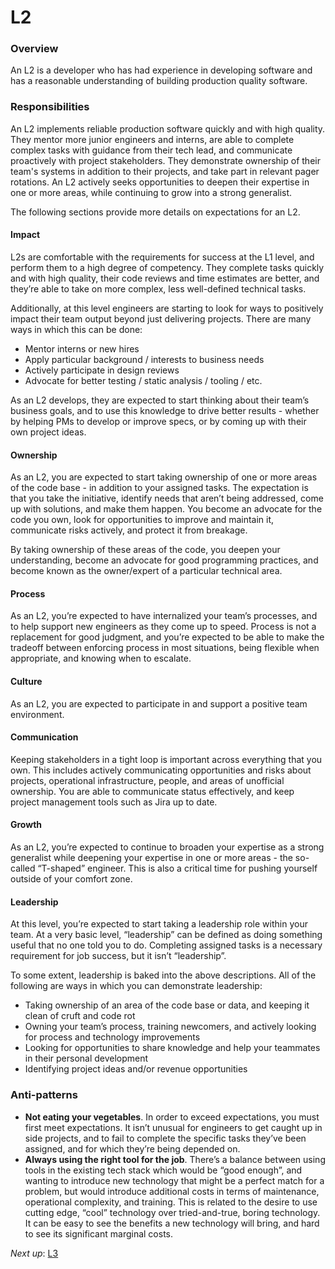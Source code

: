 # L2

### Overview

An L2 is a developer who has had experience in developing software and has a reasonable understanding of building production quality software.

### Responsibilities

An L2 implements reliable production software quickly and with high quality. They mentor more junior engineers and interns, are able to complete complex tasks with guidance from their tech lead, and communicate proactively with project stakeholders. They demonstrate ownership of their team's systems in addition to their projects, and take part in relevant pager rotations. An L2 actively seeks opportunities to deepen their expertise in one or more areas, while continuing to grow into a strong generalist.

The following sections provide more details on expectations for an L2.

#### Impact

L2s are comfortable with the requirements for success at the L1 level, and perform them to a high degree of competency. They complete tasks quickly and with high quality, their code reviews and time estimates are better, and they’re able to take on more complex, less well-defined technical tasks.

Additionally, at this level engineers are starting to look for ways to positively impact their team output beyond just delivering projects. There are many ways in which this can be done:

* Mentor interns or new hires
* Apply particular background / interests to business needs
* Actively participate in design reviews
* Advocate for better testing / static analysis / tooling / etc.

As an L2 develops, they are expected to start thinking about their team’s business goals, and to use this knowledge to drive better results - whether by helping PMs to develop or improve specs, or by coming up with their own project ideas.

#### Ownership

As an L2, you are expected to start taking ownership of one or more areas of the code base - in addition to your assigned tasks. The expectation is that you take the initiative, identify needs that aren’t being addressed, come up with solutions, and make them happen. You become an advocate for the code you own, look for opportunities to improve and maintain it, communicate risks actively, and protect it from breakage.

By taking ownership of these areas of the code, you deepen your understanding, become an advocate for good programming practices, and become known as the owner/expert of a particular technical area.

#### Process

As an L2, you’re expected to have internalized your team’s processes, and to help support new engineers as they come up to speed. Process is not a replacement for good judgment, and you’re expected to be able to make the tradeoff between enforcing process in most situations, being flexible when appropriate, and knowing when to escalate.

#### Culture

As an L2, you are expected to participate in and support a positive team environment.

#### Communication

Keeping stakeholders in a tight loop is important across everything that you own. This includes actively communicating opportunities and risks about projects, operational infrastructure, people, and areas of unofficial ownership. You are able to communicate status effectively, and keep project management tools such as Jira up to date.

#### Growth

As an L2, you’re expected to continue to broaden your expertise as a strong generalist while deepening your expertise in one or more areas - the so-called “T-shaped” engineer. This is also a critical time for pushing yourself outside of your comfort zone.

#### Leadership

At this level, you’re expected to start taking a leadership role within your team. At a very basic level, “leadership” can be defined as doing something useful that no one told you to do. Completing assigned tasks is a necessary requirement for job success, but it isn’t “leadership”.

To some extent, leadership is baked into the above descriptions. All of the following are ways in which you can demonstrate leadership:

* Taking ownership of an area of the code base or data, and keeping it clean of cruft and code rot
* Owning your team’s process, training newcomers, and actively looking for process and technology improvements
* Looking for opportunities to share knowledge and help your teammates in their personal development
* Identifying project ideas and/or revenue opportunities

### Anti-patterns

* **Not eating your vegetables**. In order to exceed expectations, you must first meet expectations. It isn’t unusual for engineers to get caught up in side projects, and to fail to complete the specific tasks they’ve been assigned, and for which they’re being depended on.
* **Always using the right tool for the job**. There’s a balance between using tools in the existing tech stack which would be “good enough”, and wanting to introduce new technology that might be a perfect match for a problem, but would introduce additional costs in terms of maintenance, operational complexity, and training. This is related to the desire to use cutting edge, “cool” technology over tried-and-true, boring technology. It can be easy to see the benefits a new technology will bring, and hard to see its significant marginal costs.

*Next up*: [L3](L3.md)
